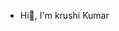  - Hi👋, I'm krushi Kumar
<!---
KrushiKumar63/KrushiKumar63 is a ✨ special ✨ repository because its `README.md` (this file) appears on your GitHub profile.
You can click the Preview link to take a look at your changes.
--->
